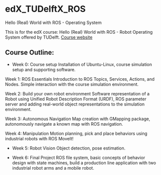 # edX_TUDelftX_ROS

Hello (Real) World with ROS - Operating System

This is for the edX course: Hello (Real) World with ROS - Robot Operating System offered by TUDelft. [Course website](https://www.edx.org/course/hello-real-world-with-ros-robot-operating-system)

## Course Outline: 

- Week 0: Course setup
Installation of Ubuntu-Linux, course simulation setup and supporting software.

Week 1: ROS Essentials
Introduction to ROS Topics, Services, Actions, and Nodes. Simple interaction with the course simulation environment.

Week 2: Build your own robot environment
Software representation of a Robot using Unified Robot Description Format (URDF), ROS parameter server and adding real-world object representations to the simulation environment.

Week 3: Autonomous Navigation
Map creation with GMapping package, autonomously navigate a known map with ROS navigation.

Week 4: Manipulation
Motion planning, pick and place behaviors using industrial robots with ROS MoveIt!

- Week 5: Robot Vision
Object detection, pose estimation.

- Week 6: Final Project
ROS file system, basic concepts of behavior design with state machines, build a production line application with two industrial robot arms and a mobile robot.
